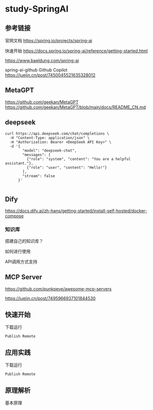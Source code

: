 # study-SpringAI


## 参考链接

官网文档
https://spring.io/projects/spring-ai

快速开始
https://docs.spring.io/spring-ai/reference/getting-started.html

https://www.baeldung.com/spring-ai


spring-ai-github
Github Copilot https://juejin.cn/post/7450045521635328012

## MetaGPT
https://github.com/geekan/MetaGPT
https://github.com/geekan/MetaGPT/blob/main/docs/README_CN.md



## deepseek

```
curl https://api.deepseek.com/chat/completions \
  -H "Content-Type: application/json" \
  -H "Authorization: Bearer <DeepSeek API Key>" \
  -d '{
        "model": "deepseek-chat",
        "messages": [
          {"role": "system", "content": "You are a helpful assistant."},
          {"role": "user", "content": "Hello!"}
        ],
        "stream": false
      }'


```





## Dify

https://docs.dify.ai/zh-hans/getting-started/install-self-hosted/docker-compose



### 知识库

搭建自己的知识库？

如何进行使用

API调用方式支持



## MCP Server

https://github.com/punkpeye/awesome-mcp-servers

https://juejin.cn/post/7495966937101844530



## 快速开始

下载运行

```
Publish Remote

```

## 应用实践

下载运行

```
Publish Remote

```

## 原理解析

基本原理